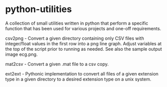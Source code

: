 # python-utilities
A collection of small utilities written in python that perform a specific function that has been used for various projects and one-off requirements. 

csv2png - Convert a given directory containing only CSV files with integer/float values in the first row into a png line graph. Adjust variables at the top of the script prior to running as needed. See also the sample output image ecg.png.

mat2csv - Convert a given .mat file to a csv copy.

ext2ext - Pythonic implementation to convert all files of a given extension type in a given directory to a desired extension type on a unix system.
